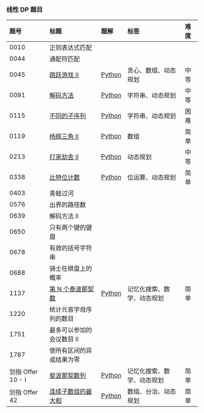 ### 线性 DP 题目

| 题号              | 标题                                                                                    | 题解                                                                                                                                                                                          | 标签                       | 难度 |
| :---------------- | :-------------------------------------------------------------------------------------- | :-------------------------------------------------------------------------------------------------------------------------------------------------------------------------------------------- | :------------------------- | :--- |
| 0010              | 正则表达式匹配                                                                          |                                                                                                                                                                                               |                            |      |
| 0044              | 通配符匹配                                                                              |                                                                                                                                                                                               |                            |      |
| 0045              | [跳跃游戏 II](https://leetcode.cn/problems/jump-game-ii/)                               | [Python](https://github.com/itcharge/LeetCode-Py/blob/main/Solutions/0045.%20%E8%B7%B3%E8%B7%83%E6%B8%B8%E6%88%8F%20II.md)                                                                    | 贪心、数组、动态规划       | 中等 |
| 0091              | [解码方法](https://leetcode.cn/problems/decode-ways/)                                   | [Python](https://github.com/itcharge/LeetCode-Py/blob/main/Solutions/0091.%20%E8%A7%A3%E7%A0%81%E6%96%B9%E6%B3%95.md)                                                                         | 字符串、动态规划           | 中等 |
| 0115              | [不同的子序列](https://leetcode.cn/problems/distinct-subsequences/)                     | [Python](https://github.com/itcharge/LeetCode-Py/blob/main/Solutions/0115.%20%E4%B8%8D%E5%90%8C%E7%9A%84%E5%AD%90%E5%BA%8F%E5%88%97.md)                                                       | 字符串、动态规划           | 困难 |
| 0119              | [杨辉三角 II](https://leetcode.cn/problems/pascals-triangle-ii/)                        | [Python](https://github.com/itcharge/LeetCode-Py/blob/main/Solutions/0119.%20%E6%9D%A8%E8%BE%89%E4%B8%89%E8%A7%92%20II.md)                                                                    | 数组                       | 简单 |
| 0213              | [打家劫舍 II](https://leetcode.cn/problems/house-robber-ii/)                            | [Python](https://github.com/itcharge/LeetCode-Py/blob/main/Solutions/0213.%20%E6%89%93%E5%AE%B6%E5%8A%AB%E8%88%8D%20II.md)                                                                    | 动态规划                   | 中等 |
| 0338              | [比特位计数](https://leetcode.cn/problems/counting-bits/)                               | [Python](https://github.com/itcharge/LeetCode-Py/blob/main/Solutions/0338.%20%E6%AF%94%E7%89%B9%E4%BD%8D%E8%AE%A1%E6%95%B0.md)                                                                | 位运算、动态规划           | 简单 |
| 0403              | 青蛙过河                                                                                |                                                                                                                                                                                               |                            |      |
| 0576              | 出界的路径数                                                                            |                                                                                                                                                                                               |                            |      |
| 0639              | 解码方法 II                                                                             |                                                                                                                                                                                               |                            |      |
| 0650              | 只有两个键的键盘                                                                        |                                                                                                                                                                                               |                            |      |
| 0678              | 有效的括号字符串                                                                        |                                                                                                                                                                                               |                            |      |
| 0688              | 骑士在棋盘上的概率                                                                      |                                                                                                                                                                                               |                            |      |
| 1137              | [第 N 个泰波那契数](https://leetcode.cn/problems/n-th-tribonacci-number)                | [Python](https://github.com/itcharge/LeetCode-Py/blob/main/Solutions/1137.%20%E7%AC%AC%20N%20%E4%B8%AA%E6%B3%B0%E6%B3%A2%E9%82%A3%E5%A5%91%E6%95%B0.md)                                       | 记忆化搜索、数学、动态规划 | 简单 |
| 1220              | 统计元音字母序列的数目                                                                  |                                                                                                                                                                                               |                            |      |
| 1751              | 最多可以参加的会议数目 II                                                               |                                                                                                                                                                                               |                            |      |
| 1787              | 使所有区间的异或结果为零                                                                |                                                                                                                                                                                               |                            |      |
| 剑指 Offer 10 - I | [斐波那契数列](https://leetcode.cn/problems/fei-bo-na-qi-shu-lie-lcof/)                 | [Python](https://github.com/itcharge/LeetCode-Py/blob/main/Solutions/%E5%89%91%E6%8C%87%20Offer%2010%20-%20I.%20%E6%96%90%E6%B3%A2%E9%82%A3%E5%A5%91%E6%95%B0%E5%88%97.md)                    | 记忆化搜索、数学、动态规划 | 简单 |
| 剑指 Offer 42     | [连续子数组的最大和](https://leetcode.cn/problems/lian-xu-zi-shu-zu-de-zui-da-he-lcof/) | [Python](https://github.com/itcharge/LeetCode-Py/blob/main/Solutions/%E5%89%91%E6%8C%87%20Offer%2042.%20%E8%BF%9E%E7%BB%AD%E5%AD%90%E6%95%B0%E7%BB%84%E7%9A%84%E6%9C%80%E5%A4%A7%E5%92%8C.md) | 数组、分治、动态规划       | 简单 |

